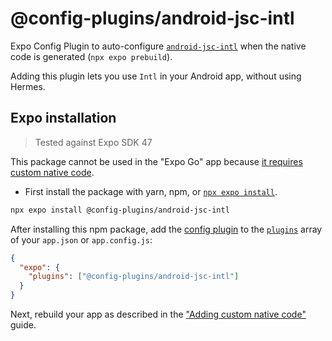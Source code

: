 # @config-plugins/android-jsc-intl

Expo Config Plugin to auto-configure [`android-jsc-intl`](https://www.npmjs.com/package/android-jsc-intl) when the native code is generated (`npx expo prebuild`).

Adding this plugin lets you use `Intl` in your Android app, without using Hermes.

## Expo installation

> Tested against Expo SDK 47

This package cannot be used in the "Expo Go" app because [it requires custom native code](https://docs.expo.io/workflow/customizing/).

- First install the package with yarn, npm, or [`npx expo install`](https://docs.expo.io/workflow/expo-cli/#expo-install).

```sh
npx expo install @config-plugins/android-jsc-intl
```

After installing this npm package, add the [config plugin](https://docs.expo.io/guides/config-plugins/) to the [`plugins`](https://docs.expo.io/versions/latest/config/app/#plugins) array of your `app.json` or `app.config.js`:

```json
{
  "expo": {
    "plugins": ["@config-plugins/android-jsc-intl"]
  }
}
```

Next, rebuild your app as described in the ["Adding custom native code"](https://docs.expo.io/workflow/customizing/) guide.
